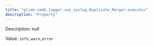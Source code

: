 ```yaml
---
title: "glide.cmdb.logger.use_syslog.Duplicate_Merger.executor"
description: "Property"
---
```


Description: null

Value: `info,warn,error`